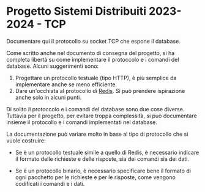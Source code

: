 # Progetto Sistemi Distribuiti 2023-2024 - TCP

Documentare qui il protocollo su socket TCP che espone il database.

Come scritto anche nel documento di consegna del progetto, si ha completa libertà su come implementare il protoccolo e i comandi del database. Alcuni suggerimenti sono:

1. Progettare un protocollo testuale (tipo HTTP), è più semplice da implementare anche se meno efficiente.
2. Dare un'occhiata al protocollo di [Redis](https://redis.io/docs/reference/protocol-spec/). Si può prendere ispirazione anche solo in alcuni punti.

Di solito il protoccolo e i comandi del database sono due cose diverse. Tuttavia per il progetto, per evitare troppa complessità, si può documentare insieme il protocollo e i comandi implementati nel database.

La documentazione può variare molto in base al tipo di protocollo che si vuole costruire:

* Se è un protocollo testuale simile a quello di Redis, è necessario indicare il formato delle richieste e delle risposte, sia dei comandi sia dei dati.

* Se è un protocollo binario, è necessario specificare bene il formato di ogni pacchetto per le richieste e per le risposte, come vengono codificati i comandi e i dati.